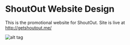 ShoutOut Website Design
=================

This is the promotional website for ShoutOut. Site is live at http://getshoutout.me/
  
![alt tag](http://i.imgur.com/GpwpYYb.jpg)